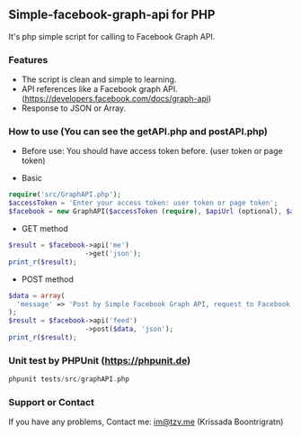 ## Simple-facebook-graph-api for PHP
It's php simple script for calling to Facebook Graph API.

### Features
- The script is clean and simple to learning.
- API references like a Facebook graph API. (https://developers.facebook.com/docs/graph-api)
- Response to JSON or Array.

### How to use (You can see the getAPI.php and postAPI.php)
- Before use:
You should have access token before. (user token or page token)

- Basic
~~~php
require('src/GraphAPI.php');
$accessToken = 'Enter your access token: user token or page token';
$facebook = new GraphAPI($accessToken (require), $apiUrl (optional), $apiVersion (optional), $apiFilter (optional), $apiLimit (optional), $apiTimeout (optional));
~~~

- GET method
~~~php
$result = $facebook->api('me')
                   ->get('json');
print_r($result);
~~~

- POST method
~~~php
$data = array(
  'message' => 'Post by Simple Facebook Graph API, request to Facebook API and return JSON'
);
$result = $facebook->api('feed')
                   ->post($data, 'json');
print_r($result);
~~~

### Unit test by PHPUnit (https://phpunit.de)
~~~php
phpunit tests/src/graphAPI.php
~~~

### Support or Contact
If you have any problems, Contact me: im@tzv.me (Krissada Boontrigratn)